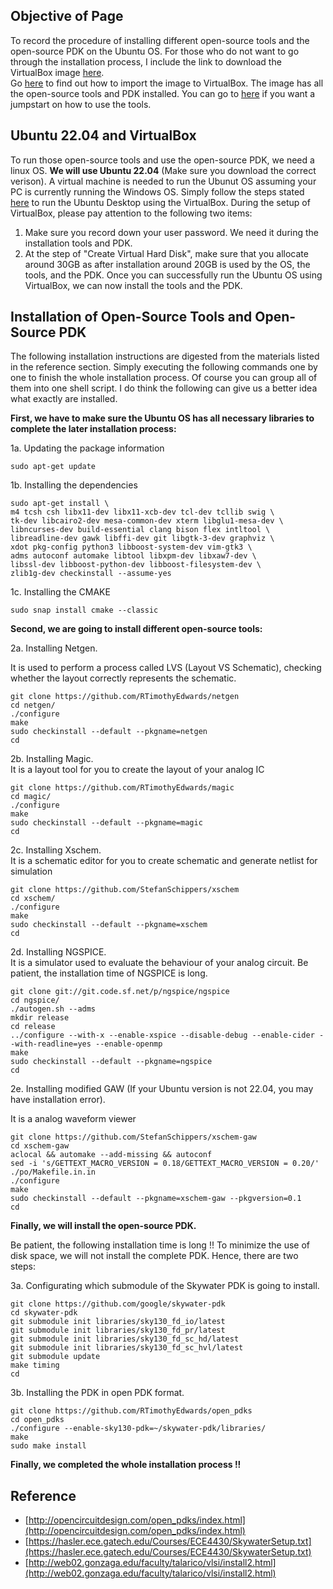 ## Objective of Page
To record the procedure of installing different open-source tools and the open-source PDK on the Ubuntu OS.
For those who do not want to go through the installation process, I include the link to download the VirtualBox image [here](https://gohkust-my.sharepoint.com/:u:/g/personal/eescottie_ust_hk/Ebqbb8-q0b5FnH5je9rRQ1QByQP9HLnXeNK9rwZY6Z-3sA).  
Go [here](https://docs.oracle.com/en/virtualization/virtualbox/6.0/user/ovf.html#ovf-import-appliance) to find out how to import the image to VirtualBox.
The image has all the open-source tools and PDK installed.
You can go to [here](https://github.com/eescottie/opensrc_analog) if you want a jumpstart on how to use the tools.

## Ubuntu 22.04 and VirtualBox
To run those open-source tools and use the open-source PDK, we need a linux OS.  **We will use Ubuntu 22.04** (Make sure you download the correct verison).
A virtual machine is needed to run the Ubunut OS assuming your PC is currently running the Windows OS.
Simply follow the steps stated [here](https://ubuntu.com/tutorials/how-to-run-ubuntu-desktop-on-a-virtual-machine-using-virtualbox#1-overview) to run the Ubuntu Desktop using the VirtualBox.
During the setup of VirtualBox, please pay attention to the following two items:
1. Make sure you record down your user password.  We need it during the installation tools and PDK.
2. At the step of "Create Virtual Hard Disk", make sure that you allocate around 30GB as after installation around 20GB is used by the OS, the tools, and the PDK.
Once you can successfully run the Ubuntu OS using VirtualBox, we can now install the tools and the PDK.

## Installation of Open-Source Tools and Open-Source PDK
The following installation instructions are digested from the materials listed in the reference section.
Simply executing the following commands one by one to finish the whole installation process.
Of course you can group all of them into one shell script.  I do think the following can give us a better idea what exactly are installed.

**First, we have to make sure the Ubuntu OS has all necessary libraries to complete the later installation process:**

1a. Updating the package information
```
sudo apt-get update
```
1b. Installing the dependencies
```
sudo apt-get install \
m4 tcsh csh libx11-dev libx11-xcb-dev tcl-dev tcllib swig \
tk-dev libcairo2-dev mesa-common-dev xterm libglu1-mesa-dev \
libncurses-dev build-essential clang bison flex intltool \
libreadline-dev gawk libffi-dev git libgtk-3-dev graphviz \
xdot pkg-config python3 libboost-system-dev vim-gtk3 \
adms autoconf automake libtool libxpm-dev libxaw7-dev \
libssl-dev libboost-python-dev libboost-filesystem-dev \
zlib1g-dev checkinstall --assume-yes
```
1c. Installing the CMAKE
```
sudo snap install cmake --classic
```

**Second, we are going to install different open-source tools:**

2a.  Installing Netgen.

It is used to perform a process called LVS (Layout VS Schematic), checking whether the layout correctly represents the schematic.
```
git clone https://github.com/RTimothyEdwards/netgen
cd netgen/
./configure 
make 
sudo checkinstall --default --pkgname=netgen
cd
```
2b.  Installing Magic.  
It is a layout tool for you to create the layout of your analog IC
```
git clone https://github.com/RTimothyEdwards/magic
cd magic/
./configure
make
sudo checkinstall --default --pkgname=magic
cd
```
2c.  Installing Xschem.  
It is a schematic editor for you to create schematic and generate netlist for simulation
```
git clone https://github.com/StefanSchippers/xschem
cd xschem/
./configure
make
sudo checkinstall --default --pkgname=xschem
cd
```
2d.  Installing NGSPICE.  
It is a simulator used to evaluate the behaviour of your analog circuit.  Be patient, the installation time of NGSPICE is long.
```
git clone git://git.code.sf.net/p/ngspice/ngspice
cd ngspice/
./autogen.sh --adms
mkdir release
cd release 
../configure --with-x --enable-xspice --disable-debug --enable-cider --with-readline=yes --enable-openmp
make
sudo checkinstall --default --pkgname=ngspice
cd
```
2e. Installing modified GAW (If your Ubuntu version is not 22.04, you may have installation error).

It is a analog waveform viewer
```
git clone https://github.com/StefanSchippers/xschem-gaw
cd xschem-gaw
aclocal && automake --add-missing && autoconf
sed -i 's/GETTEXT_MACRO_VERSION = 0.18/GETTEXT_MACRO_VERSION = 0.20/' ./po/Makefile.in.in
./configure
make
sudo checkinstall --default --pkgname=xschem-gaw --pkgversion=0.1
cd
```
**Finally, we will install the open-source PDK.**

Be patient, the following installation time is long !!
To minimize the use of disk space, we will not install the complete PDK.  Hence, there are two steps:

3a.  Configurating which submodule of the Skywater PDK is going to install.
```
git clone https://github.com/google/skywater-pdk
cd skywater-pdk
git submodule init libraries/sky130_fd_io/latest
git submodule init libraries/sky130_fd_pr/latest
git submodule init libraries/sky130_fd_sc_hd/latest
git submodule init libraries/sky130_fd_sc_hvl/latest
git submodule update
make timing
cd
```
3b.  Installing the PDK in open PDK format.
```
git clone https://github.com/RTimothyEdwards/open_pdks
cd open_pdks
./configure --enable-sky130-pdk=~/skywater-pdk/libraries/
make
sudo make install
```
**Finally, we completed the whole installation process !!**

## Reference
- [http://opencircuitdesign.com/open_pdks/index.html](http://opencircuitdesign.com/open_pdks/index.html)
- [https://hasler.ece.gatech.edu/Courses/ECE4430/SkywaterSetup.txt](https://hasler.ece.gatech.edu/Courses/ECE4430/SkywaterSetup.txt)
- [http://web02.gonzaga.edu/faculty/talarico/vlsi/install2.html](http://web02.gonzaga.edu/faculty/talarico/vlsi/install2.html)
